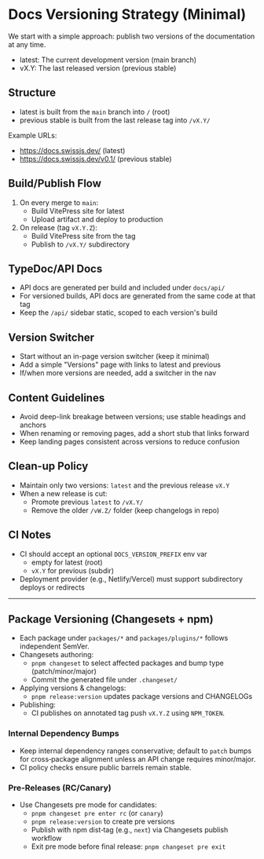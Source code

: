 <!--
Copyright (c) 2024 Themba Mzumara
This file is part of SwissJS Framework. All rights reserved.
Licensed under the MIT License. See LICENSE in the project root for license information.
-->

# Docs Versioning Strategy (Minimal)

We start with a simple approach: publish two versions of the documentation at any time.

- latest: The current development version (main branch)
- vX.Y: The last released version (previous stable)

## Structure

- latest is built from the `main` branch into `/` (root)
- previous stable is built from the last release tag into `/vX.Y/`

Example URLs:

- https://docs.swissjs.dev/ (latest)
- https://docs.swissjs.dev/v0.1/ (previous stable)

## Build/Publish Flow

1. On every merge to `main`:
   - Build VitePress site for latest
   - Upload artifact and deploy to production
2. On release (tag `vX.Y.Z`):
   - Build VitePress site from the tag
   - Publish to `/vX.Y/` subdirectory

## TypeDoc/API Docs

- API docs are generated per build and included under `docs/api/`
- For versioned builds, API docs are generated from the same code at that tag
- Keep the `/api/` sidebar static, scoped to each version's build

## Version Switcher

- Start without an in-page version switcher (keep it minimal)
- Add a simple "Versions" page with links to latest and previous
- If/when more versions are needed, add a switcher in the nav

## Content Guidelines

- Avoid deep-link breakage between versions; use stable headings and anchors
- When renaming or removing pages, add a short stub that links forward
- Keep landing pages consistent across versions to reduce confusion

## Clean-up Policy

- Maintain only two versions: `latest` and the previous release `vX.Y`
- When a new release is cut:
  - Promote previous `latest` to `/vX.Y/`
  - Remove the older `/vW.Z/` folder (keep changelogs in repo)

## CI Notes

- CI should accept an optional `DOCS_VERSION_PREFIX` env var
  - empty for latest (root)
  - `vX.Y` for previous (subdir)
- Deployment provider (e.g., Netlify/Vercel) must support subdirectory deploys or redirects

---

## Package Versioning (Changesets + npm)

- Each package under `packages/*` and `packages/plugins/*` follows independent SemVer.
- Changesets authoring:
  - `pnpm changeset` to select affected packages and bump type (patch/minor/major)
  - Commit the generated file under `.changeset/`
- Applying versions & changelogs:
  - `pnpm release:version` updates package versions and CHANGELOGs
- Publishing:
  - CI publishes on annotated tag push `vX.Y.Z` using `NPM_TOKEN`.

### Internal Dependency Bumps

- Keep internal dependency ranges conservative; default to `patch` bumps for cross‑package alignment unless an API change requires minor/major.
- CI policy checks ensure public barrels remain stable.

### Pre‑Releases (RC/Canary)

- Use Changesets pre mode for candidates:
  - `pnpm changeset pre enter rc` (or `canary`)
  - `pnpm release:version` to create pre versions
  - Publish with npm dist‑tag (e.g., `next`) via Changesets publish workflow
  - Exit pre mode before final release: `pnpm changeset pre exit`
